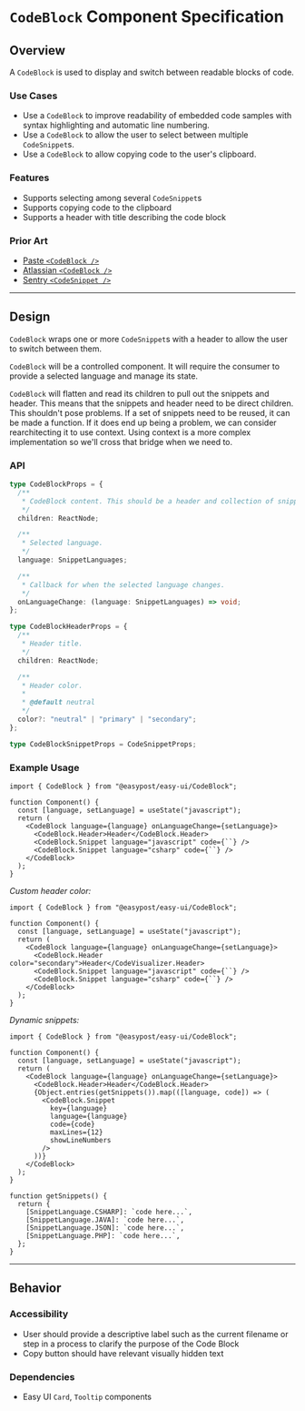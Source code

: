 # `CodeBlock` Component Specification

## Overview

A `CodeBlock` is used to display and switch between readable blocks of code.

### Use Cases

- Use a `CodeBlock` to improve readability of embedded code samples with syntax highlighting and automatic line numbering.
- Use a `CodeBlock` to allow the user to select between multiple `CodeSnippet`s.
- Use a `CodeBlock` to allow copying code to the user's clipboard.

### Features

- Supports selecting among several `CodeSnippet`s
- Supports copying code to the clipboard
- Supports a header with title describing the code block

### Prior Art

- [Paste `<CodeBlock />`](https://paste.twilio.design/components/code-block)
- [Atlassian `<CodeBlock />`](https://atlassian.design/components/code/code-block)
- [Sentry `<CodeSnippet />`](https://storybook.sentry.dev/?path=/story/components-code-snippet--js)

---

## Design

`CodeBlock` wraps one or more `CodeSnippet`s with a header to allow the user to switch between them.

`CodeBlock` will be a controlled component. It will require the consumer to provide a selected language and manage its state.

`CodeBlock` will flatten and read its children to pull out the snippets and header. This means that the snippets and header need to be direct children. This shouldn't pose problems. If a set of snippets need to be reused, it can be made a function. If it does end up being a problem, we can consider rearchitecting it to use context. Using context is a more complex implementation so we'll cross that bridge when we need to.

### API

```ts
type CodeBlockProps = {
  /**
   * CodeBlock content. This should be a header and collection of snippets.
   */
  children: ReactNode;

  /**
   * Selected language.
   */
  language: SnippetLanguages;

  /**
   * Callback for when the selected language changes.
   */
  onLanguageChange: (language: SnippetLanguages) => void;
};

type CodeBlockHeaderProps = {
  /**
   * Header title.
   */
  children: ReactNode;

  /**
   * Header color.
   *
   * @default neutral
   */
  color?: "neutral" | "primary" | "secondary";
};

type CodeBlockSnippetProps = CodeSnippetProps;
```

### Example Usage

```tsx
import { CodeBlock } from "@easypost/easy-ui/CodeBlock";

function Component() {
  const [language, setLanguage] = useState("javascript");
  return (
    <CodeBlock language={language} onLanguageChange={setLanguage}>
      <CodeBlock.Header>Header</CodeBlock.Header>
      <CodeBlock.Snippet language="javascript" code={``} />
      <CodeBlock.Snippet language="csharp" code={``} />
    </CodeBlock>
  );
}
```

_Custom header color:_

```tsx
import { CodeBlock } from "@easypost/easy-ui/CodeBlock";

function Component() {
  const [language, setLanguage] = useState("javascript");
  return (
    <CodeBlock language={language} onLanguageChange={setLanguage}>
      <CodeBlock.Header color="secondary">Header</CodeVisualizer.Header>
      <CodeBlock.Snippet language="javascript" code={``} />
      <CodeBlock.Snippet language="csharp" code={``} />
    </CodeBlock>
  );
}
```

_Dynamic snippets:_

```tsx
import { CodeBlock } from "@easypost/easy-ui/CodeBlock";

function Component() {
  const [language, setLanguage] = useState("javascript");
  return (
    <CodeBlock language={language} onLanguageChange={setLanguage}>
      <CodeBlock.Header>Header</CodeBlock.Header>
      {Object.entries(getSnippets()).map(([language, code]) => (
        <CodeBlock.Snippet
          key={language}
          language={language}
          code={code}
          maxLines={12}
          showLineNumbers
        />
      ))}
    </CodeBlock>
  );
}

function getSnippets() {
  return {
    [SnippetLanguage.CSHARP]: `code here...`,
    [SnippetLanguage.JAVA]: `code here...`,
    [SnippetLanguage.JSON]: `code here...`,
    [SnippetLanguage.PHP]: `code here...`,
  };
}
```

---

## Behavior

### Accessibility

- User should provide a descriptive label such as the current filename or step in a process to clarify the purpose of the Code Block
- Copy button should have relevant visually hidden text

### Dependencies

- Easy UI `Card`, `Tooltip` components
